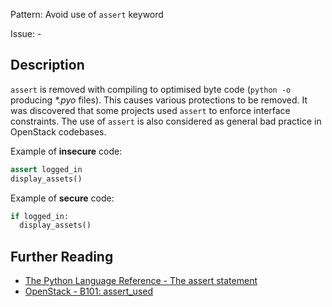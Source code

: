 Pattern: Avoid use of `assert` keyword

Issue: -

## Description

`assert` is removed with compiling to optimised byte code (`python -o` producing _*.pyo_ files). This causes various protections to be removed. It was discovered that some projects used `assert` to enforce interface constraints. The use of `assert` is also considered as general bad practice in OpenStack codebases.


Example of **insecure** code:

```python
assert logged_in
display_assets()
```


Example of **secure** code:

```python
if logged_in:
  display_assets()
```

## Further Reading

* [The Python Language Reference - The assert statement](https://docs.python.org/2/reference/simple_stmts.html#the-assert-statement)
* [OpenStack - B101: assert_used](https://docs.openstack.org/developer/bandit/plugins/assert_used.html)
